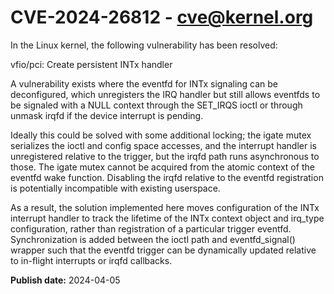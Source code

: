 # CVE-2024-26812 - cve@kernel.org

In the Linux kernel, the following vulnerability has been resolved:

vfio/pci: Create persistent INTx handler

A vulnerability exists where the eventfd for INTx signaling can be
deconfigured, which unregisters the IRQ handler but still allows
eventfds to be signaled with a NULL context through the SET_IRQS ioctl
or through unmask irqfd if the device interrupt is pending.

Ideally this could be solved with some additional locking; the igate
mutex serializes the ioctl and config space accesses, and the interrupt
handler is unregistered relative to the trigger, but the irqfd path
runs asynchronous to those.  The igate mutex cannot be acquired from the
atomic context of the eventfd wake function.  Disabling the irqfd
relative to the eventfd registration is potentially incompatible with
existing userspace.

As a result, the solution implemented here moves configuration of the
INTx interrupt handler to track the lifetime of the INTx context object
and irq_type configuration, rather than registration of a particular
trigger eventfd.  Synchronization is added between the ioctl path and
eventfd_signal() wrapper such that the eventfd trigger can be
dynamically updated relative to in-flight interrupts or irqfd callbacks.

**Publish date:** 2024-04-05
